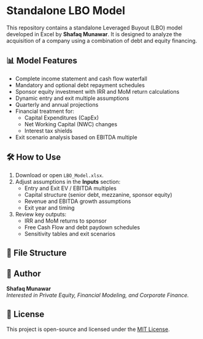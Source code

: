 # Standalone LBO Model

This repository contains a standalone Leveraged Buyout (LBO) model developed in Excel by **Shafaq Munawar**. It is designed to analyze the acquisition of a company using a combination of debt and equity financing.

## 📊 Model Features

- Complete income statement and cash flow waterfall
- Mandatory and optional debt repayment schedules
- Sponsor equity investment with IRR and MoM return calculations
- Dynamic entry and exit multiple assumptions
- Quarterly and annual projections
- Financial treatment for:
  - Capital Expenditures (CapEx)
  - Net Working Capital (NWC) changes
  - Interest tax shields
- Exit scenario analysis based on EBITDA multiple

## 🛠 How to Use

1. Download or open `LBO_Model.xlsx`.
2. Adjust assumptions in the **Inputs** section:
   - Entry and Exit EV / EBITDA multiples
   - Capital structure (senior debt, mezzanine, sponsor equity)
   - Revenue and EBITDA growth assumptions
   - Exit year and timing
3. Review key outputs:
   - IRR and MoM returns to sponsor
   - Free Cash Flow and debt paydown schedules
   - Sensitivity tables and exit scenarios

## 📁 File Structure
## 👤 Author

**Shafaq Munawar**  
_Interested in Private Equity, Financial Modeling, and Corporate Finance._

## 📄 License

This project is open-source and licensed under the [MIT License](https://choosealicense.com/licenses/mit/).
